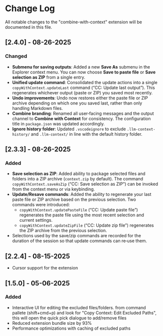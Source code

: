 # Change Log

All notable changes to the "combine-with-context" extension will be documented in this file.

## [2.4.0] - 08-26-2025

### Changed

- **Submenu for saving outputs**: Added a new **Save As** submenu in the Explorer context menu.  You can now choose **Save to paste file** or **Save selection as ZIP** from a single entry.
- **Unified update command**: Consolidated the update actions into a single `copyWithContext.updateLast` command (“CC: Update last output”).  This regenerates whichever output (paste or ZIP) you saved most recently.
- **Undo improvements**: Undo now restores either the paste file or ZIP archive depending on which one you saved last, rather than only handling Markdown files.
- **Combine branding**: Renamed all user‑facing messages and the output channel to **Combine with Context** for consistency.  The configuration title in `package.json` was updated accordingly.
- **Ignore history folder**: Updated `.vscodeignore` to exclude `.llm-context-history/` and `.llm-context/` in line with the default history folder.

## [2.3.3] - 08-26-2025

### Added

- **Save selection as ZIP**: Added ability to package selected files and folders into a ZIP archive (`context.zip` by default).  The command `copyWithContext.saveAsZip` (“CC: Save selection as ZIP”) can be invoked from the context menu or via keybinding.
- **Update/Resave commands**: Added the ability to regenerate your last paste file or ZIP archive based on the previous selection.  Two commands were introduced:
  - `copyWithContext.updatePasteFile` (“CC: Update paste file”) regenerates the paste file using the most recent selection and current settings.
  - `copyWithContext.updateZipFile` (“CC: Update zip file”) regenerates the ZIP archive from the previous selection.
- Selections used by the save/zip commands are recorded for the duration of the session so that update commands can re‑use them.

## [2.2.4] - 08-15-2025

- Cursor support for the extension

## [1.5.0] - 05-06-2025

### Added

- Interactive UI for editing the excluded files/folders. from command pallete (shift+cmd+p) and look for "Copy Context: Edit Excluded Paths", this will open the quick pick dialogue to add/remove files
- Reduced extension bundle size by 93%
- Performance optimizations with caching of excluded paths